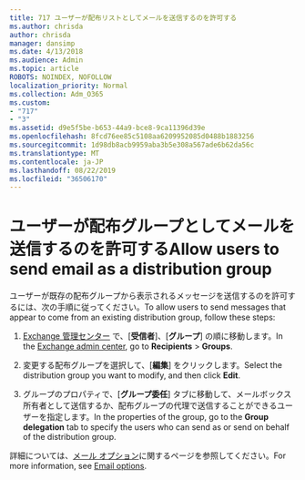 ```yaml
---
title: 717 ユーザーが配布リストとしてメールを送信するのを許可する
ms.author: chrisda
author: chrisda
manager: dansimp
ms.date: 4/13/2018
ms.audience: Admin
ms.topic: article
ROBOTS: NOINDEX, NOFOLLOW
localization_priority: Normal
ms.collection: Adm_O365
ms.custom:
- "717"
- "3"
ms.assetid: d9e5f5be-b653-44a9-bce8-9ca11396d39e
ms.openlocfilehash: 8fcd76ee85c5108aa6209952085d0488b1883256
ms.sourcegitcommit: 1d98db8acb9959aba3b5e308a567ade6b62da56c
ms.translationtype: MT
ms.contentlocale: ja-JP
ms.lasthandoff: 08/22/2019
ms.locfileid: "36506170"
---
```

# <a name="allow-users-to-send-email-as-a-distribution-group"></a><span data-ttu-id="03afb-102">ユーザーが配布グループとしてメールを送信するのを許可する</span><span class="sxs-lookup"><span data-stu-id="03afb-102">Allow users to send email as a distribution group</span></span>

<span data-ttu-id="03afb-103">ユーザーが既存の配布グループから表示されるメッセージを送信するのを許可するには、次の手順に従ってください。</span><span class="sxs-lookup"><span data-stu-id="03afb-103">To allow users to send messages that appear to come from an existing distribution group, follow these steps:</span></span>

1. <span data-ttu-id="03afb-104">[Exchange 管理センター](https://outlook.office365.com/ecp/) で、[**受信者**]、[**グループ**] の順に移動します。</span><span class="sxs-lookup"><span data-stu-id="03afb-104">In the [Exchange admin center](https://outlook.office365.com/ecp/), go to **Recipients** \> **Groups**.</span></span>

2. <span data-ttu-id="03afb-105">変更する配布グループを選択して、[**編集**] をクリックします。</span><span class="sxs-lookup"><span data-stu-id="03afb-105">Select the distribution group you want to modify, and then click **Edit**.</span></span>

3. <span data-ttu-id="03afb-106">グループのプロパティで、[**グループ委任**] タブに移動して、メールボックス所有者として送信するか、配布グループの代理で送信することができるユーザーを指定します。</span><span class="sxs-lookup"><span data-stu-id="03afb-106">In the properties of the group, go to the **Group delegation** tab to specify the users who can send as or send on behalf of the distribution group.</span></span>

<span data-ttu-id="03afb-107">詳細については、[メール オプション](https://technet.microsoft.com/library/bb124513.aspx#groupdelegation)に関するページを参照してください。</span><span class="sxs-lookup"><span data-stu-id="03afb-107">For more information, see [Email options](https://technet.microsoft.com/library/bb124513.aspx#groupdelegation).</span></span>
